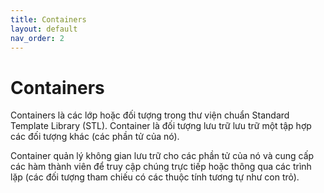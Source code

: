 ```yaml
---
title: Containers
layout: default
nav_order: 2
---
```

# Containers
Containers là các lớp hoặc đối tượng trong thư viện chuẩn Standard Template Library (STL).
Container là đối tượng lưu trữ lưu trữ một tập hợp các đối tượng khác (các phần tử của nó).

Container quản lý không gian lưu trữ cho các phần tử của nó và cung cấp các hàm thành viên để truy cập chúng trực tiếp hoặc thông qua các trình lặp (các đối tượng tham chiếu có các thuộc tính tương tự như con trỏ).
